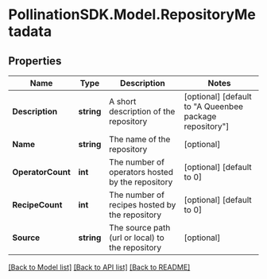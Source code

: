 
# PollinationSDK.Model.RepositoryMetadata

## Properties

Name | Type | Description | Notes
------------ | ------------- | ------------- | -------------
**Description** | **string** | A short description of the repository | [optional] [default to "A Queenbee package repository"]
**Name** | **string** | The name of the repository | [optional] 
**OperatorCount** | **int** | The number of operators hosted by the repository | [optional] [default to 0]
**RecipeCount** | **int** | The number of recipes hosted by the repository | [optional] [default to 0]
**Source** | **string** | The source path (url or local) to the repository | [optional] 

[[Back to Model list]](../README.md#documentation-for-models)
[[Back to API list]](../README.md#documentation-for-api-endpoints)
[[Back to README]](../README.md)

